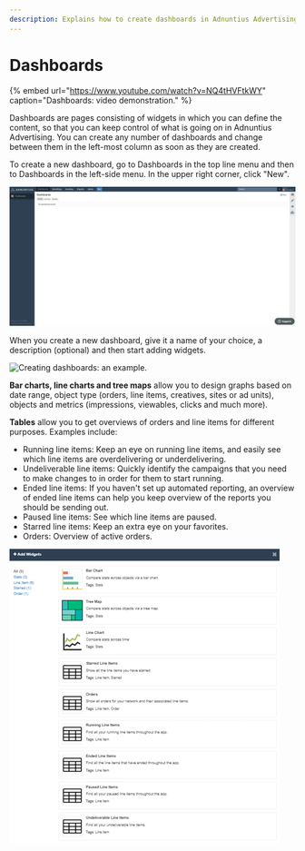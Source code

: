 ```yaml
---
description: Explains how to create dashboards in Adnuntius Advertising.
---
```


# Dashboards

{% embed url="https://www.youtube.com/watch?v=NQ4tHVFtkWY" caption="Dashboards: video demonstration." %}

Dashboards are pages consisting of widgets in which you can define the content, so that you can keep control of what is going on in Adnuntius Advertising. You can create any number of dashboards and change between them in the left-most column as soon as they are created. 

To create a new dashboard, go to Dashboards in the top line menu and then to Dashboards in the left-side menu. In the upper right corner, click "New".

![If you have not created any dashboards yet, this is the view you will get under Dashboards. Click the &quot;New&quot; button in the upper right corner to create your first dashboard.](../../.gitbook/assets/202003-dashboards-dashboards-empty.png)

When you create a new dashboard, give it a name of your choice, a description \(optional\) and then start adding widgets. 

![Creating dashboards: an example.](../../.gitbook/assets/202003-dashboard-dashboard-create-dashboard.gif)

**Bar charts, line charts and tree maps** allow you to design graphs based on date range, object type \(orders, line items, creatives, sites or ad units\), objects and metrics \(impressions, viewables, clicks and much more\). 

**Tables** allow you to get overviews of orders and line items for different purposes. Examples include: 

* Running line items: Keep an eye on running line items, and easily see which line items are overdelivering or underdelivering. 
* Undeliverable line items: Quickly identify the campaigns that you need to make changes to in order for them to start running. 
* Ended line items: If you haven't set up automated reporting, an overview of ended line items can help you keep overview of the reports you should be sending out.
* Paused line items: See which line items are paused. 
* Starred line items: Keep an extra eye on your favorites.
* Orders: Overview of active orders.

![Overview of widgets to choose from. ](../../.gitbook/assets/202003-dashboards-dashboards-widgets.png)

